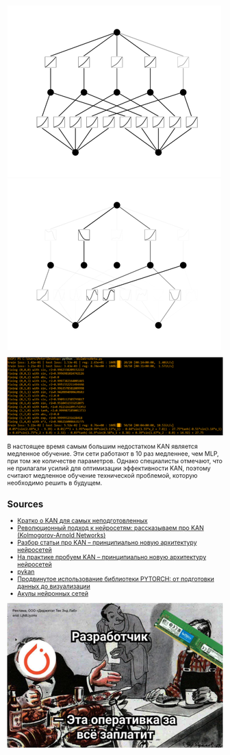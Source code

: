 ![](https://raw.githubusercontent.com/unton3ton/present-simple-regression/main/kan1.png)
![](https://raw.githubusercontent.com/unton3ton/present-simple-regression/main/kan2.png)


![](https://raw.githubusercontent.com/unton3ton/present-simple-regression/main/kan3.PNG)


В настоящее время самым большим недостатком KAN является медленное обучение. Эти сети работают в 10 раз медленнее, чем MLP, при том же количестве параметров. Однако специалисты отмечают, что не прилагали усилий для оптимизации эффективности KAN, поэтому считают медленное обучение технической проблемой, которую необходимо решить в будущем.


## Sources

* [Кратко о KAN для самых неподготовленных](https://habr.com/ru/articles/821651/)
* [Революционный подход к нейросетям: рассказываем про KAN (Kolmogorov-Arnold Networks)](https://habr.com/ru/articles/820891/)
* [Разбор статьи про KAN – принципиально новую архитектуру нейросетей](https://datasecrets.ru/articles/9)
* [На практике пробуем KAN – принципиально новую архитектуру нейросетей](https://habr.com/ru/articles/812147/)
* [pykan](https://github.com/KindXiaoming/pykan)
* [Продвинутое использование библиотеки PYTORCH: от подготовки данных до визуализации](https://habr.com/ru/articles/553716/)
* [Акулы нейронных сетей](https://myneuralnetworks.ru/)

![](https://raw.githubusercontent.com/unton3ton/present-simple-regression/main/lastnames.jpg)
